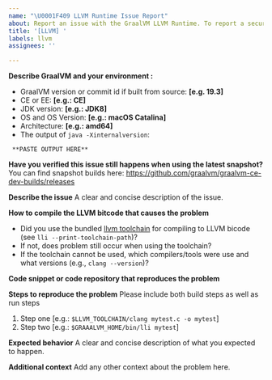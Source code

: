 ```yaml
---
name: "\U0001F409 LLVM Runtime Issue Report"
about: Report an issue with the GraalVM LLVM Runtime. To report a security vulnerability, please see below or the SECURITY.md file at the root of the repository. Do not open a GitHub issue.
title: '[LLVM] '
labels: llvm
assignees: ''

---
```

**Describe GraalVM and your environment :**
 - GraalVM version or commit id if built from source: **[e.g. 19.3]**
 - CE or EE: **[e.g.: CE]**
 - JDK version: **[e.g.: JDK8]**
 - OS and OS Version: **[e.g.: macOS Catalina]**
 - Architecture: **[e.g.: amd64]**
 - The output of `java -Xinternalversion`:
```
 **PASTE OUTPUT HERE**
```

**Have you verified this issue still happens when using the latest snapshot?**
You can find snapshot builds here: https://github.com/graalvm/graalvm-ce-dev-builds/releases

**Describe the issue**
A clear and concise description of the issue.

**How to compile the LLVM bitcode that causes the problem**
 - Did you use the bundled [llvm toolchain](https://www.graalvm.org/docs/reference-manual/languages/llvm/#compiling-to-llvm-bitcode) for compiling to LLVM bicode (see `lli --print-toolchain-path`)?
 - If not, does problem still occur when using the toolchain?
 - If the toolchain cannot be used, which compilers/tools were use and what versions (e.g., `clang --version`)?

**Code snippet or code repository that reproduces the problem**

**Steps to reproduce the problem**
Please include both build steps as well as run steps
1. Step one [e.g.: `$LLVM_TOOLCHAIN/clang mytest.c -o mytest`]
2. Step two [e.g.: `$GRAAALVM_HOME/bin/lli mytest`]

**Expected behavior**
A clear and concise description of what you expected to happen.

**Additional context**
Add any other context about the problem here.
